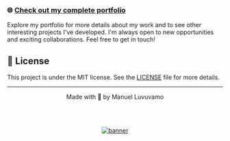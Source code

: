 ### 🌐 [Check out my complete portfolio](https://manuelluvuvamo.vercel.app)

Explore my portfolio for more details about my work and to see other interesting projects I've developed. I'm always open to new opportunities and exciting collaborations. Feel free to get in touch!

## 📝 License

This project is under the MIT license. See the [LICENSE](LICENSE) file for more details.

---

<p align="center">
  Made with 💛 by Manuel Luvuvamo
  </p>

<!--START_SECTION:footer-->

<br />
<br />

<p align="center">
  <a href="https://manuelluvuvamo.vercel.app/" target="_blank">
    <img align="center" src="https://manuelluvuvamo.vercel.app/img/banner.png" alt="banner"/>
  </a>
</p>

<!--END_SECTION:footer-->

